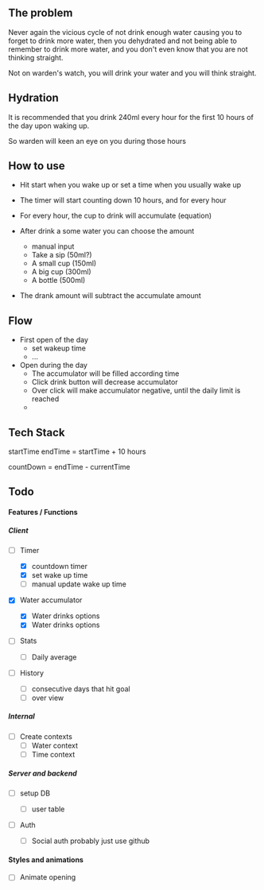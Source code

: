 ## The problem

Never again the vicious cycle of not drink enough water causing you to forget to drink more water, then you dehydrated and not being able to remember to drink more water, and you don't even know that you are not thinking straight.

Not on warden's watch, you will drink your water and you will think straight.

## Hydration

It is recommended that you drink 240ml every hour for the first 10 hours of the day upon waking up.

So warden will keen an eye on you during those hours

## How to use

- Hit start when you wake up or set a time when you usually wake up
- The timer will start counting down 10 hours, and for every hour
- For every hour, the cup to drink will accumulate (equation)
- After drink a some water you can choose the amount

  - manual input
  - Take a sip (50ml?)
  - A small cup (150ml)
  - A big cup (300ml)
  - A bottle (500ml)

- The drank amount will subtract the accumulate amount

## Flow

- First open of the day
  - set wakeup time
  - ...
- Open during the day
  - The accumulator will be filled according time
  - Click drink button will decrease accumulator
  - Over click will make accumulator negative, until the daily limit is reached
  -

## Tech Stack

startTime
endTime = startTime + 10 hours

countDown = endTime - currentTime

## Todo

#### Features / Functions

##### Client

- [ ] Timer

  - [x] countdown timer
  - [x] set wake up time
  - [ ] manual update wake up time

- [x] Water accumulator

  - [x] Water drinks options
  - [x] Water drinks options

- [ ] Stats

  - [ ] Daily average

- [ ] History
  - [ ] consecutive days that hit goal
  - [ ] over view

##### Internal

- [ ] Create contexts
  - [ ] Water context
  - [ ] Time context

##### Server and backend

- [ ] setup DB

  - [ ] user table

- [ ] Auth
  - [ ] Social auth probably just use github

#### Styles and animations

- [ ] Animate opening
